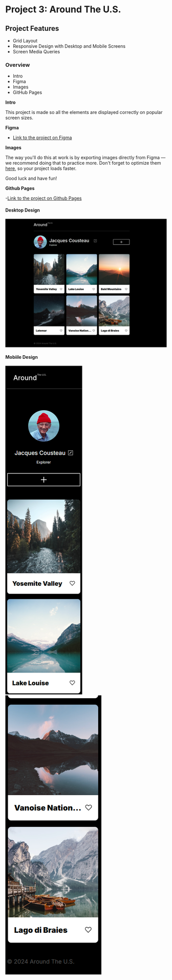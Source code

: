 # Project 3: Around The U.S.

## Project Features

- Grid Layout
- Responsive Design with Desktop and Mobile Screens
- Screen Media Queries

### Overview

- Intro
- Figma
- Images
- GitHub Pages

**Intro**

This project is made so all the elements are displayed correctly on popular screen sizes.

**Figma**

- [Link to the project on Figma](https://www.figma.com/file/ii4xxsJ0ghevUOcssTlHZv/Sprint-3%3A-Around-the-US?node-id=0%3A1)

**Images**

The way you'll do this at work is by exporting images directly from Figma — we recommend doing that to practice more. Don't forget to optimize them [here](https://tinypng.com/), so your project loads faster.

Good luck and have fun!

**Github Pages**

-[Link to the project on Github Pages](https://dvalerio001.github.io/se_project_aroundtheus/)

#### Desktop Design

![Desktop](./images/DesktopScreenshot.png)

#### Mobiile Design

![Mobile](./images/MobileScreenshot.png)
![Mobile](./images/MobileScreenshot2.png)
